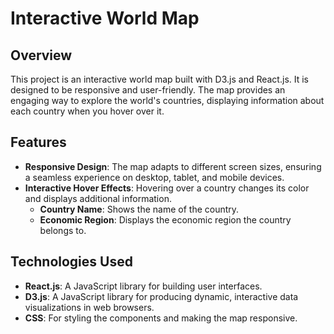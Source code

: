 # Interactive World Map

## Overview

This project is an interactive world map built with D3.js and React.js. It is designed to be responsive and user-friendly. The map provides an engaging way to explore the world's countries, displaying information about each country when you hover over it.

## Features

- **Responsive Design**: The map adapts to different screen sizes, ensuring a seamless experience on desktop, tablet, and mobile devices.
- **Interactive Hover Effects**: Hovering over a country changes its color and displays additional information.
  - **Country Name**: Shows the name of the country.
  - **Economic Region**: Displays the economic region the country belongs to.

## Technologies Used

- **React.js**: A JavaScript library for building user interfaces.
- **D3.js**: A JavaScript library for producing dynamic, interactive data visualizations in web browsers.
- **CSS**: For styling the components and making the map responsive.



